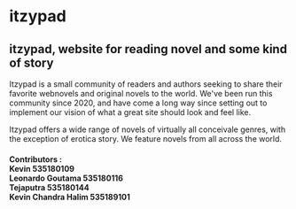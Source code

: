 # itzypad
<h2> itzypad, website for reading novel and some kind of story </h2>

Itzypad is a small community of readers and authors seeking to share their favorite webnovels and original novels to the world. 
We've been run this community since 2020, and have come a long way since setting out to implement our vision of what a great site should look and feel like. 

Itzypad offers a wide range of novels of virtually all conceivale genres, with the exception of erotica story. We feature novels from all across the world.

<h4>
Contributors : <br>
Kevin 535180109 <br>
Leonardo Goutama 535180116 <br>
Tejaputra 535180144 <br>
Kevin Chandra Halim 535189101 <br>
</h4>
